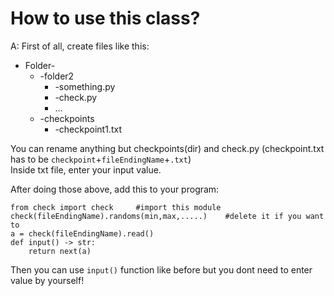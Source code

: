 # How to use this class?
A: 
First of all, create files like this:

* Folder-
    * -folder2
        * -something.py
        * -check.py
        * ...
    * -checkpoints
        * -checkpoint1.txt

You can rename anything but checkpoints(dir) and check.py
(checkpoint.txt has to be `checkpoint`+`fileEndingName`+`.txt`)<br>
Inside txt file, enter your input value.

After doing those above, add this to your program:
```
from check import check     #import this module
check(fileEndingName).randoms(min,max,.....)    #delete it if you want to
a = check(fileEndingName).read()  
def input() -> str:
    return next(a)
```
Then you can use `input()` function like before but you dont need to enter value by yourself!
